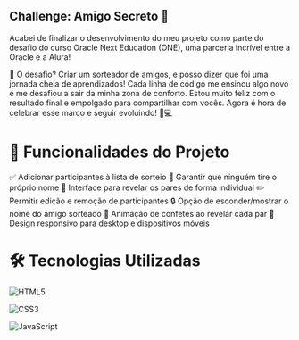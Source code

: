 ## Challenge: Amigo Secreto 🎲

Acabei de finalizar o desenvolvimento do meu projeto como parte do desafio do curso Oracle Next Education (ONE), uma parceria incrível entre a Oracle e a Alura! 

🎯 O desafio? Criar um sorteador de amigos, e posso dizer que foi uma jornada cheia de aprendizados! Cada linha de código me ensinou algo novo e me desafiou a sair da minha zona de conforto. Estou muito feliz com o resultado final e empolgado para compartilhar com vocês. Agora é hora de celebrar esse marco e seguir evoluindo! 🎉💻

# 🚀 Funcionalidades do Projeto

✅ Adicionar participantes à lista de sorteio
🎉 Garantir que ninguém tire o próprio nome
👥 Interface para revelar os pares de forma individual
✏️ Permitir edição e remoção de participantes
🔒 Opção de esconder/mostrar o nome do amigo sorteado
🎊 Animação de confetes ao revelar cada par
📱 Design responsivo para desktop e dispositivos móveis

# 🛠️ Tecnologias Utilizadas

![HTML5](https://img.shields.io/badge/HTML5-E34F26?style=for-the-badge&logo=html5&logoColor=white)

![CSS3](https://img.shields.io/badge/CSS3-1572B6?style=for-the-badge&logo=css3&logoColor=white)

![JavaScript](https://img.shields.io/badge/JavaScript-F7DF1E?style=for-the-badge&logo=javascript&logoColor=black)
